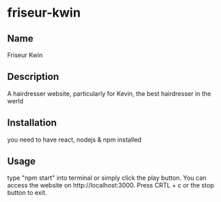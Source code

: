 # friseur-kwin

## Name
Friseur Kwin

## Description
A hairdresser website, particularly for Kevin, the best hairdresser in the werld

## Installation
you need to have react, nodejs & npm installed

## Usage
type "npm start" into terminal or simply click the play button. You can access the website on http://localhost:3000. Press CRTL + c or the stop button to exit.

